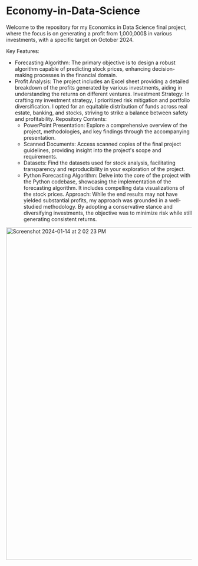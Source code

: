 # Economy-in-Data-Science

Welcome to the repository for my Economics in Data Science final project, where the focus is on generating a profit from 1,000,000$ in various investments, with a specific target on October 2024.

Key Features:
* Forecasting Algorithm: The primary objective is to design a robust algorithm capable of predicting stock prices, enhancing decision-making processes in the financial domain.
* Profit Analysis: The project includes an Excel sheet providing a detailed breakdown of the profits generated by various investments, aiding in understanding the returns on different ventures.
Investment Strategy:
In crafting my investment strategy, I prioritized risk mitigation and portfolio diversification. I opted for an equitable distribution of funds across real estate, banking, and stocks, striving to strike a balance between safety and profitability.
Repository Contents:
  -  PowerPoint Presentation: Explore a comprehensive overview of the project, methodologies, and key findings through the accompanying presentation.
  -  Scanned Documents: Access scanned copies of the final project guidelines, providing insight into the project's scope and requirements.
  - Datasets: Find the datasets used for stock analysis, facilitating transparency and reproducibility in your exploration of the project.
  - Python Forecasting Algorithm: Delve into the core of the project with the Python codebase, showcasing the implementation of the forecasting algorithm. It includes compelling data visualizations of the stock prices. 
Approach:
While the end results may not have yielded substantial profits, my approach was grounded in a well-studied methodology. By adopting a conservative stance and diversifying investments, the objective was to minimize risk while still generating consistent returns.

<img width="902" alt="Screenshot 2024-01-14 at 2 02 23 PM" src="https://github.com/lynn511/Economy-in-Data-Science/assets/80981292/384c8ccd-9fbd-4bcb-899e-970fd3768010">

